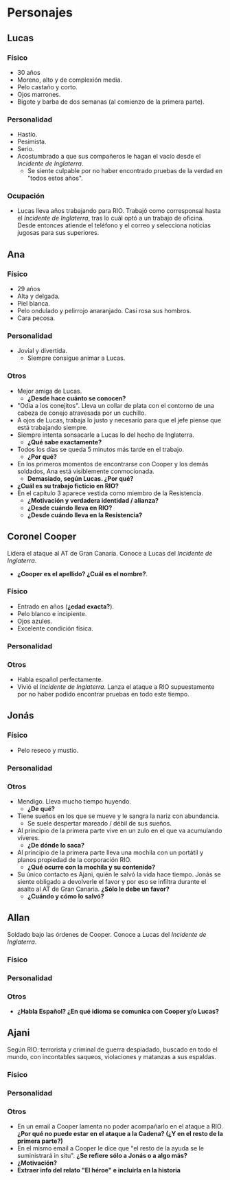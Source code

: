 # Personajes

## Lucas

### Físico

- 30 años
- Moreno, alto y de complexión media.
- Pelo castaño y corto.
- Ojos marrones.
- Bigote y barba de dos semanas (al comienzo de la primera parte).

### Personalidad

- Hastío.
- Pesimista.
- Serio.
- Acostumbrado a que sus compañeros le hagan el vacío desde el *Incidente de Inglaterra*.
    - Se siente culpable por no haber encontrado pruebas de la verdad en "todos estos años".

### Ocupación

- Lucas lleva años trabajando para RIO. Trabajó como corresponsal hasta el *Incidente de Inglaterra*, tras lo cuál optó a un trabajo de oficina. Desde entonces atiende el teléfono y el correo y selecciona noticias jugosas para sus superiores.

## Ana

### Físico

- 29 años
- Alta y delgada. 
- Piel blanca.
- Pelo ondulado y pelirrojo anaranjado. Casi rosa sus hombros.
- Cara pecosa.

### Personalidad

- Jovial y divertida.
    - Siempre consigue animar a Lucas.

### Otros

- Mejor amiga de Lucas.
    - **¿Desde hace cuánto se conocen?**
- "Odia a los conejitos". Lleva un collar de plata con el contorno de una cabeza de conejo atravesada por un cuchillo.
- A ojos de Lucas, trabaja lo justo y necesario para que el jefe piense que está trabajando siempre.
- Siempre intenta sonsacarle a Lucas lo del hecho de Inglaterra.
    - **¿Qué sabe exactamente?**
- Todos los días se queda 5 minutos más tarde en el trabajo.
    - **¿Por qué?**
- En los primeros momentos de encontrarse con Cooper y los demás soldados, Ana está visiblemente conmocionada.
    - **Demasiado, según Lucas. ¿Por qué?**
- **¿Cuál es su trabajo ficticio en RIO?**
- En el capítulo 3 aparece vestida como miembro de la Resistencia.
    - **¿Motivación y verdadera identidad / alianza?**
    - **¿Desde cuándo lleva en RIO?**
    - **¿Desde cuándo lleva en la Resistencia?**

## Coronel Cooper

Lidera el ataque al AT de Gran Canaria. Conoce a Lucas del *Incidente de Inglaterra*.

- **¿Cooper es el apellido? ¿Cuál es el nombre?**.

### Físico

- Entrado en años (**¿edad exacta?**).
- Pelo blanco e incipiente.
- Ojos azules.
- Excelente condición física.

### Personalidad



### Otros

- Habla español perfectamente.
- Vivió el *Incidente de Inglaterra*. Lanza el ataque a RIO supuestamente por no haber podido encontrar pruebas en todo este tiempo.


## Jonás

### Físico

- Pelo reseco y mustio.

### Personalidad

### Otros

- Mendigo. Lleva mucho tiempo huyendo.
    - **¿De qué?**
- Tiene sueños en los que se mueve y le sangra la nariz con abundancia.
    - Se suele despertar mareado / débil de sus sueños.
- Al principio de la primera parte vive en un zulo en el que va acumulando víveres.
    - **¿De dónde lo saca?**
- Al principio de la primera parte lleva una mochila con un portátil y planos propiedad de la corporación RIO.
    - **¿Qué ocurre con la mochila y su contenido?**
- Su único contacto es Ajani, quién le salvó la vida hace tiempo. Jonás se siente obligado a devolverle el favor y por eso se infiltra durante el asalto al AT de Gran Canaria. **¿Sólo le debe un favor?**
    - **¿Cuándo y cómo lo salvó?**


## Allan

Soldado bajo las órdenes de Cooper. Conoce a Lucas del *Incidente de Inglaterra*.

### Físico

### Personalidad

### Otros

- **¿Habla Español? ¿En qué idioma se comunica con Cooper y/o Lucas?**


## Ajani

Según RIO: terrorista y criminal de guerra despiadado, buscado en todo el mundo, con incontables saqueos, violaciones y matanzas a sus espaldas.

### Físico

### Personalidad

### Otros

- En un email a Cooper lamenta no poder acompañarlo en el ataque a RIO. **¿Por qué no puede estar en el ataque a la Cadena? (¿Y en el resto de la primera parte?)**
- En el mismo email a Cooper le dice que "el resto de la ayuda se le suministrará in situ". **¿Se refiere sólo a Jonás o a algo más?**
- **¿Motivación?**
- **Extraer info del relato "El héroe" e incluirla en la historia**
